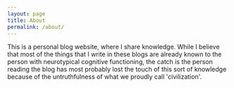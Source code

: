 ```yaml
---
layout: page
title: About
permalink: /about/
---
```


This is a personal blog website, where I share knowledge. While I believe that most of the things that I write in these blogs are already known to the person with neurotypical cognitive functioning, the catch is the person reading the blog has most probably lost the touch of this sort of knowledge because of the untruthfulness of what we proudly call 'civilization'. 

